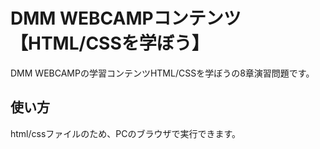 # DMM WEBCAMPコンテンツ【HTML/CSSを学ぼう】
DMM WEBCAMPの学習コンテンツHTML/CSSを学ぼうの8章演習問題です。
## 使い方
html/cssファイルのため、PCのブラウザで実行できます。
